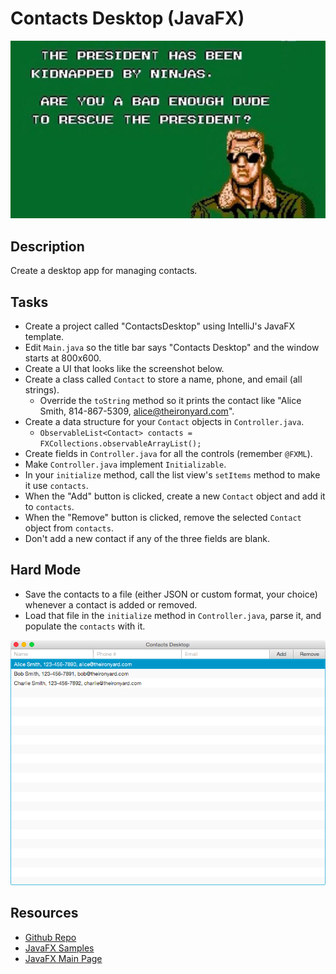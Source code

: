 # Contacts Desktop (JavaFX)

![screenshot](president.jpg)

## Description

Create a desktop app for managing contacts.

## Tasks

* Create a project called "ContactsDesktop" using IntelliJ's JavaFX template.
* Edit `Main.java` so the title bar says "Contacts Desktop" and the window starts at 800x600.
* Create a UI that looks like the screenshot below.
* Create a class called `Contact` to store a name, phone, and email (all strings).
  * Override the `toString` method so it prints the contact like "Alice Smith, 814-867-5309, alice@theironyard.com".
* Create a data structure for your `Contact` objects in `Controller.java`.
  * `ObservableList<Contact> contacts = FXCollections.observableArrayList();`
* Create fields in `Controller.java` for all the controls (remember `@FXML`).
* Make `Controller.java` implement `Initializable`.
* In your `initialize` method, call the list view's `setItems` method to make it use `contacts`.
* When the "Add" button is clicked, create a new `Contact` object and add it to `contacts`.
* When the "Remove" button is clicked, remove the selected `Contact` object from `contacts`.
* Don't add a new contact if any of the three fields are blank.

## Hard Mode
* Save the contacts to a file (either JSON or custom format, your choice) whenever a contact is added or removed.
* Load that file in the `initialize` method in `Controller.java`, parse it, and populate the `contacts` with it.

![screenshot](screenshot.png)

## Resources
* [Github Repo](https://github.com/tiy-lv-java-2016-06/contact-desktop)
* [JavaFX Samples](http://docs.oracle.com/javase/8/javafx/get-started-tutorial/get_start_apps.htm#JFXST804)
* [JavaFX Main Page](http://docs.oracle.com/javase/8/javase-clienttechnologies.htm)
